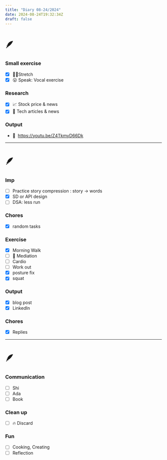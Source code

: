 ```yaml
---
title: "Diary 08-24/2024"  
date: 2024-08-24T19:32:34Z
draft: false
---
```


# 🪶

### Small exercise

- [x]  🧎‍♀️Stretch
- [x]  😮 Speak: Vocal exercise

### Research

- [x]  📈 Stock price & news
- [x]  👾 Tech articles & news

### Output

- 🎥  https://youtu.be/Z4TkmyD66Dk

---

# 🪶

### Imp

- [ ]  Practice story compression : story → words
- [x]  SD or API design
- [ ]  DSA: less run

### Chores

- [x]  random tasks

### Exercise

- [x]  Morning Walk
- [ ]  🧘 Mediation
- [ ]  Cardio
- [ ]  Work out
- [x]  posture fix
- [x]  squat

### Output

- [x]  blog post
- [x]  LinkedIn

### Chores

- [x]  Replies

---

# 🪶

### Communication

- [ ]  Shi
- [ ]  Ada
- [ ]  Book

### Clean up

- [ ]  🔥 Discard

### Fun

- [ ]  Cooking, Creating
- [ ]  Reflection
